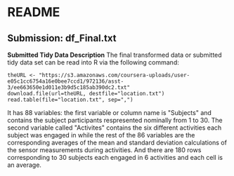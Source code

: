 README
========================================================
Submission: df_Final.txt
--------------------------------------------------------

**Submitted Tidy Data Description**
The final transformed data or submitted tidy data set can be read into R via the following command:
```{r}
theURL <- "https://s3.amazonaws.com/coursera-uploads/user-e05c1cc6754a16e0bee7ccd1/972136/asst-3/ee663650e1d011e3b9d5c185ab390dc2.txt"
download.file(url=theURL, destfile="location.txt")
read.table(file="location.txt", sep=",")

```
It has 88 variables: the first variable or column name is "Subjects" and contains the subject participants respresented nominally from 1 to 30. The second variable called "Activites" contains the six different activities each subject was engaged in while the 
rest of the 86 variables are the corresponding averages of the mean and standard deviation calculations of the sensor measurements during activities. And there are 180 rows corresponding to 30 subjects each engaged in 6 activities and each cell is an average.